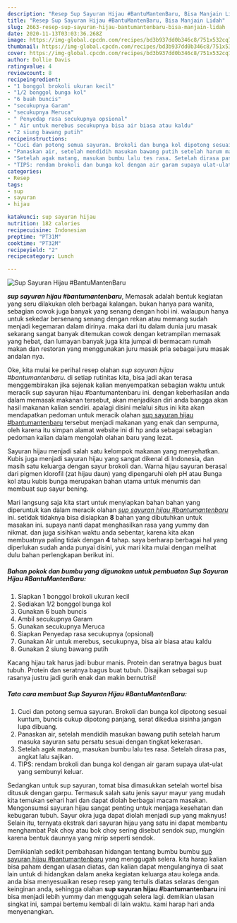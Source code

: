 ```yaml
---
description: "Resep Sup Sayuran Hijau #BantuMantenBaru, Bisa Manjain Lidah"
title: "Resep Sup Sayuran Hijau #BantuMantenBaru, Bisa Manjain Lidah"
slug: 2663-resep-sup-sayuran-hijau-bantumantenbaru-bisa-manjain-lidah
date: 2020-11-13T03:03:36.268Z
image: https://img-global.cpcdn.com/recipes/bd3b937dd0b346c8/751x532cq70/sup-sayuran-hijau-bantumantenbaru-foto-resep-utama.jpg
thumbnail: https://img-global.cpcdn.com/recipes/bd3b937dd0b346c8/751x532cq70/sup-sayuran-hijau-bantumantenbaru-foto-resep-utama.jpg
cover: https://img-global.cpcdn.com/recipes/bd3b937dd0b346c8/751x532cq70/sup-sayuran-hijau-bantumantenbaru-foto-resep-utama.jpg
author: Dollie Davis
ratingvalue: 4
reviewcount: 8
recipeingredient:
- "1 bonggol brokoli ukuran kecil"
- "1/2 bonggol bunga kol"
- "6 buah buncis"
- "secukupnya Garam"
- "secukupnya Meruca"
- " Penyedap rasa secukupnya opsional"
- " Air untuk merebus secukupnya bisa air biasa atau kaldu"
- "2 siung bawang putih"
recipeinstructions:
- "Cuci dan potong semua sayuran. Brokoli dan bunga kol dipotong sesuai kuntum, buncis cukup dipotong panjang, serat dikedua sisinha jangan lupa dibuang."
- "Panaskan air, setelah mendidih masukan bawang putih setelah harum masuka sayuran satu persatu sesuai dengan tingkat kekerasan."
- "Setelah agak matang, masukan bumbu lalu tes rasa. Setelah dirasa pas, angkat lalu sajikan."
- "TIPS: rendam brokoli dan bunga kol dengan air garam supaya ulat-ulat yang sembunyi keluar."
categories:
- Resep
tags:
- sup
- sayuran
- hijau

katakunci: sup sayuran hijau 
nutrition: 182 calories
recipecuisine: Indonesian
preptime: "PT31M"
cooktime: "PT32M"
recipeyield: "2"
recipecategory: Lunch

---
```



![Sup Sayuran Hijau #BantuMantenBaru](https://img-global.cpcdn.com/recipes/bd3b937dd0b346c8/751x532cq70/sup-sayuran-hijau-bantumantenbaru-foto-resep-utama.jpg)

<b><i>sup sayuran hijau #bantumantenbaru</i></b>, Memasak adalah bentuk kegiatan yang seru dilakukan oleh berbagai kalangan. bukan hanya para wanita, sebagian cowok juga banyak yang senang dengan hobi ini. walaupun hanya untuk sekedar bersenang senang dengan rekan atau memang sudah menjadi kegemaran dalam dirinya. maka dari itu dalam dunia juru masak sekarang sangat banyak ditemukan cowok dengan ketrampilan memasak yang hebat, dan lumayan banyak juga kita jumpai di bermacam rumah makan dan restoran yang menggunakan juru masak pria sebagai juru masak andalan nya.

Oke, kita mulai ke perihal resep olahan <i>sup sayuran hijau #bantumantenbaru</i>. di setiap rutinitas kita, bisa jadi akan terasa menggembirakan jika sejenak kalian menyempatkan sebagian waktu untuk meracik sup sayuran hijau #bantumantenbaru ini. dengan keberhasilan anda dalam memasak makanan tersebut, akan menjadikan diri anda bangga akan hasil makanan kalian sendiri. apalagi disini melalui situs ini kita akan mendapatkan pedoman untuk meracik olahan <u>sup sayuran hijau #bantumantenbaru</u> tersebut menjadi makanan yang enak dan sempurna, oleh karena itu simpan alamat website ini di hp anda sebagai sebagian pedoman kalian dalam mengolah olahan baru yang lezat.

Sayuran hijau menjadi salah satu kelompok makanan yang menyehatkan. Kubis juga menjadi sayuran hijau yang sangat dikenal di Indonesia, dan masih satu keluarga dengan sayur brokoli dan. Warna hijau sayuran berasal dari pigmen klorofil (zat hijau daun) yang dipengaruhi oleh pH atau Bunga kol atau kubis bunga merupakan bahan utama untuk menumis dan membuat sup sayur bening.


Mari langsung saja kita start untuk menyiapkan bahan bahan yang diperuntuk kan dalam meracik olahan <u><i>sup sayuran hijau #bantumantenbaru</i></u> ini. setidak tidaknya bisa disiapkan <b>8</b> bahan yang dibutuhkan untuk masakan ini. supaya nanti dapat menghasilkan rasa yang yummy dan nikmat. dan juga sisihkan waktu anda sebentar, karena kita akan membuatnya paling tidak dengan <b>4</b> tahap. saya berharap berbagai hal yang diperlukan sudah anda punyai disini, yuk mari kita mulai dengan melihat dulu bahan perlengkapan berikut ini.

<!--inarticleads1-->

##### Bahan pokok dan bumbu yang digunakan untuk pembuatan Sup Sayuran Hijau #BantuMantenBaru:

1. Siapkan 1 bonggol brokoli ukuran kecil
1. Sediakan 1/2 bonggol bunga kol
1. Gunakan 6 buah buncis
1. Ambil secukupnya Garam
1. Gunakan secukupnya Meruca
1. Siapkan  Penyedap rasa secukupnya (opsional)
1. Gunakan  Air untuk merebus, secukupnya, bisa air biasa atau kaldu
1. Gunakan 2 siung bawang putih


Kacang hijau tak harus jadi bubur manis. Protein dan seratnya bagus buat tubuh. Protein dan seratnya bagus buat tubuh. Disajikan sebagai sup rasanya justru jadi gurih enak dan makin bernutrisi! 

<!--inarticleads2-->

##### Tata cara membuat Sup Sayuran Hijau #BantuMantenBaru:

1. Cuci dan potong semua sayuran. Brokoli dan bunga kol dipotong sesuai kuntum, buncis cukup dipotong panjang, serat dikedua sisinha jangan lupa dibuang.
1. Panaskan air, setelah mendidih masukan bawang putih setelah harum masuka sayuran satu persatu sesuai dengan tingkat kekerasan.
1. Setelah agak matang, masukan bumbu lalu tes rasa. Setelah dirasa pas, angkat lalu sajikan.
1. TIPS: rendam brokoli dan bunga kol dengan air garam supaya ulat-ulat yang sembunyi keluar.


Sedangkan untuk sup sayuran, tomat bisa dimasukkan setelah wortel bisa ditusuk dengan garpu. Termasuk salah satu jenis sayur mayur yang mudah kita temukan sehari hari dan dapat diolah berbagai macam masakan. Mengonsumsi sayuran hijau sangat penting untuk menjaga kesehatan dan kebugaran tubuh. Sayur okra juga dapat diolah menjadi sup yang maknyus! Selain itu, ternyata ekstrak dari sayuran hijau yang satu ini dapat membantu menghambat Pak choy atau bok choy sering disebut sendok sup, mungkin karena bentuk daunnya yang mirip seperti sendok. 

Demikianlah sedikit pembahasan hidangan tentang bumbu bumbu <u>sup sayuran hijau #bantumantenbaru</u> yang menggugah selera. kita harap kalian bisa paham dengan ulasan diatas, dan kalian dapat mengulanginya di saat lain untuk di hidangkan dalam aneka kegiatan keluarga atau kolega anda. anda bisa menyesuaikan resep resep yang tertulis diatas selaras dengan keinginan anda, sehingga olahan <b>sup sayuran hijau #bantumantenbaru</b> ini bisa menjadi lebih yummy dan menggugah selera lagi. demikian ulasan singkat ini, sampai bertemu kembali di lain waktu. kami harap hari anda menyenangkan.
